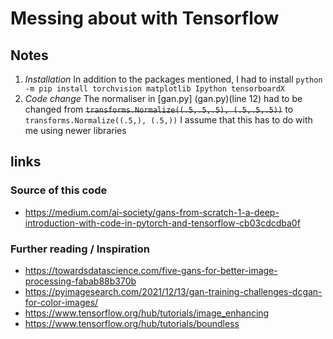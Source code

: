 # Messing about with Tensorflow

## Notes
1. *Installation* In addition to the packages mentioned, I had to install `python -m pip install torchvision matplotlib Ipython tensorboardX` 
1. *Code change* The normaliser in [gan.py] (gan.py)(line 12) had to be changed from ~~`transforms.Normalize((.5,.5,.5), (.5,.5,.5))`~~ to `transforms.Normalize((.5,), (.5,))` I assume that this has to do with me using newer libraries

## links
### Source of this code
* https://medium.com/ai-society/gans-from-scratch-1-a-deep-introduction-with-code-in-pytorch-and-tensorflow-cb03cdcdba0f
### Further reading / Inspiration
* https://towardsdatascience.com/five-gans-for-better-image-processing-fabab88b370b
* https://pyimagesearch.com/2021/12/13/gan-training-challenges-dcgan-for-color-images/
* https://www.tensorflow.org/hub/tutorials/image_enhancing
* https://www.tensorflow.org/hub/tutorials/boundless